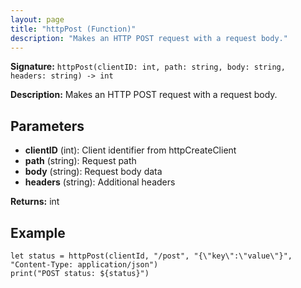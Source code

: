 ```yaml
---
layout: page
title: "httpPost (Function)"
description: "Makes an HTTP POST request with a request body."
---
```


**Signature:** `httpPost(clientID: int, path: string, body: string, headers: string) -> int`

**Description:** Makes an HTTP POST request with a request body.

## Parameters

- **clientID** (int): Client identifier from httpCreateClient
- **path** (string): Request path
- **body** (string): Request body data
- **headers** (string): Additional headers

**Returns:** int

## Example

```osprey
let status = httpPost(clientId, "/post", "{\"key\":\"value\"}", "Content-Type: application/json")
print("POST status: ${status}")
```
